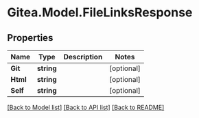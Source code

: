 
# Gitea.Model.FileLinksResponse

## Properties

Name | Type | Description | Notes
------------ | ------------- | ------------- | -------------
**Git** | **string** |  | [optional] 
**Html** | **string** |  | [optional] 
**Self** | **string** |  | [optional] 

[[Back to Model list]](../README.md#documentation-for-models)
[[Back to API list]](../README.md#documentation-for-api-endpoints)
[[Back to README]](../README.md)

